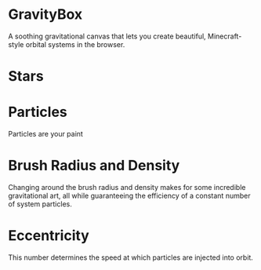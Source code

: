 # GravityBox
A soothing gravitational canvas that lets you create beautiful, Minecraft-style orbital systems in the browser.

# Stars

# Particles
Particles are your paint

# Brush Radius and Density
Changing around the brush radius and density makes for some incredible gravitational art, all while guaranteeing the efficiency of a constant number of system particles.

# Eccentricity
This number determines the speed at which particles are injected into orbit.
